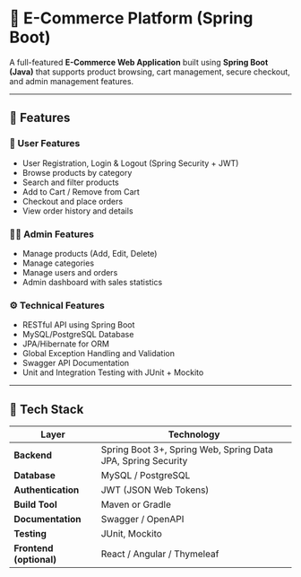 # 🛒 E-Commerce Platform (Spring Boot)

A full-featured **E-Commerce Web Application** built using **Spring Boot (Java)** that supports product browsing, cart management, secure checkout, and admin management features.

---

## 🚀 Features

### 👤 User Features
- User Registration, Login & Logout (Spring Security + JWT)
- Browse products by category
- Search and filter products
- Add to Cart / Remove from Cart
- Checkout and place orders
- View order history and details

### 🧑‍💼 Admin Features
- Manage products (Add, Edit, Delete)
- Manage categories
- Manage users and orders
- Admin dashboard with sales statistics

### ⚙️ Technical Features
- RESTful API using Spring Boot
- MySQL/PostgreSQL Database
- JPA/Hibernate for ORM
- Global Exception Handling and Validation
- Swagger API Documentation
- Unit and Integration Testing with JUnit + Mockito

---

## 🧱 Tech Stack

| Layer | Technology |
|--------|-------------|
| **Backend** | Spring Boot 3+, Spring Web, Spring Data JPA, Spring Security |
| **Database** | MySQL / PostgreSQL |
| **Authentication** | JWT (JSON Web Tokens) |
| **Build Tool** | Maven or Gradle |
| **Documentation** | Swagger / OpenAPI |
| **Testing** | JUnit, Mockito |
| **Frontend (optional)** | React / Angular / Thymeleaf |



